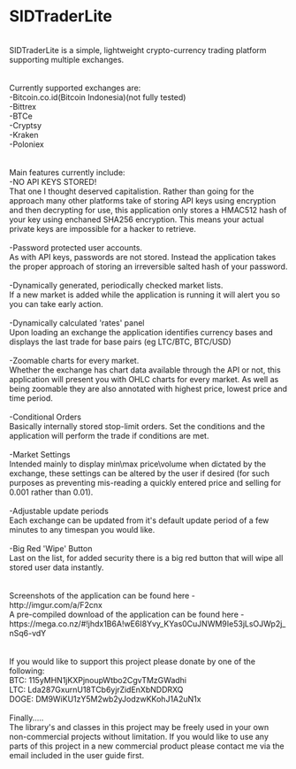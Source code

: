SIDTraderLite
=============
<br>
SIDTraderLite is a simple, lightweight crypto-currency trading platform supporting multiple exchanges.<br>
<br>
<br>
Currently supported exchanges are:<br>
-Bitcoin.co.id(Bitcoin Indonesia)(not fully tested) <br>
-Bittrex<br>
-BTCe<br>
-Cryptsy<br>
-Kraken<br>
-Poloniex<br>
<br>
<br>
Main features currently include:<br>
-NO API KEYS STORED!<br>
That one I thought deserved capitalistion. Rather than going for the approach many other platforms take of storing API keys using encryption and then decrypting for use, this application only stores a HMAC512 hash of your key using enchaned SHA256 encryption. This means your actual private keys are impossible for a hacker to retrieve.<br>
<br>
-Password protected user accounts.<br>
As with API keys, passwords are not stored. Instead the application takes the proper approach of storing an irreversible salted hash of your password.<br>
<br>
-Dynamically generated, periodically checked market lists.<br>
If a new market is added while the application is running it will alert you so you can take early action.<br>
<br>
-Dynamically calculated 'rates' panel<br>
Upon loading an exchange the application identifies currency bases and displays the last trade for base pairs (eg LTC/BTC, BTC/USD)<br>
<br>
-Zoomable charts for every market.<br>
Whether the exchange has chart data available through the API or not, this application will present you with OHLC charts for every market. As well as being zoomable they are also annotated with highest price, lowest price and time period.<br>
<br>
-Conditional Orders<br>
Basically internally stored stop-limit orders. Set the conditions and the application will perform the trade if conditions are met.<br>
<br>
-Market Settings<br>
Intended mainly to display min\max price\volume when dictated by the exchange, these settings can be altered by the user if desired (for such purposes as preventing mis-reading a quickly entered price and selling for 0.001 rather than 0.01).<br>
<br>
-Adjustable update periods<br>
Each exchange can be updated from it's default update period of a few minutes to any timespan you would like.<br>
<br>
-Big Red 'Wipe' Button<br>
Last on the list, for added security there is a big red button that will wipe all stored user data instantly.<br>
<br><br>
Screenshots of the application can be found here - http://imgur.com/a/F2cnx<br>
A pre-compiled download of the application can be found here - https://mega.co.nz/#!jhdx1B6A!wE6I8Yvy_KYas0CuJNWM9Ie53jLsOJWp2j_nSq6-vdY<br>
<br><br>
If you would like to support this project please donate by one of the following:<br>
BTC: 115yMHN1jKXPjnoupWtbo2CgvTMzGWadhi <br>
LTC: Lda287GxurnU18TCb6yjrZidEnXbNDDRXQ <br>
DOGE: DM9WiKU1zY5M2wb2yJodzwKKohJ1A2uN1x <br><br>
Finally.....<br>
The library's and classes in this project may be freely used in your own non-commercial projects without limitation. If you would like to use any parts of this project in a new commercial product please contact me via the email included in the user guide first.
